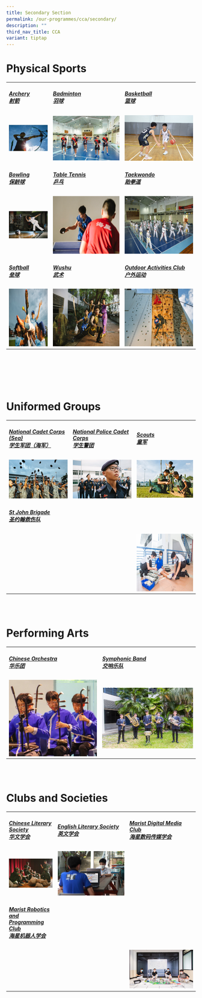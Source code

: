 ```yaml
---
title: Secondary Section
permalink: /our-programmes/cca/secondary/
description: ""
third_nav_title: CCA
variant: tiptap
---
```

<h1>Physical Sports</h1>
<table style="minWidth: 75px">
<colgroup>
<col>
<col>
<col>
</colgroup>
<tbody>
<tr>
<td rowspan="1" colspan="1">
<h5><a href="/programmes/secondary/cca/archery/" rel="noopener noreferrer nofollow" target="_blank">Archery<br>射箭</a></h5>
</td>
<td rowspan="1" colspan="1">
<h5><a href="/programmes/secondary/cca/badminton/" rel="noopener noreferrer nofollow" target="_blank">Badminton<br>羽球</a></h5>
</td>
<td rowspan="1" colspan="1">
<h5><a href="/programmes/secondary/cca/basketball/" rel="noopener noreferrer nofollow" target="_blank">Basketball<br>篮球</a></h5>
</td>
</tr>
<tr>
<td rowspan="1" colspan="1">
<div class="isomer-image-wrapper">
<img style="width: 100%" height="auto" width="100%" alt="archery" src="/images/archery_v1.png">
</div>
</td>
<td rowspan="1" colspan="1">
<div class="isomer-image-wrapper">
<img style="max-width: 100%; height: auto;" height="auto" width="100%" src="/images/badminton.jpeg">
</div>
</td>
<td rowspan="1" colspan="1">
<div class="isomer-image-wrapper">
<img style="width: 100%" height="auto" width="100%" alt="" src="/images/CCA/Secondary/Bball_2025.jpg">
</div>
</td>
</tr>
<tr>
<td rowspan="1" colspan="1">
<h5><a href="/programmes/secondary/cca/bowling/" rel="noopener noreferrer nofollow" target="_blank">Bowling<br>保龄球</a></h5>
</td>
<td rowspan="1" colspan="1">
<h5><a href="/programmes/secondary/cca/table-tennis/" rel="noopener noreferrer nofollow" target="_blank">Table Tennis<br>乒乓</a></h5>
</td>
<td rowspan="1" colspan="1">
<h5><a href="/programmes/secondary/cca/taekwondo/" rel="noopener noreferrer nofollow" target="_blank">Taekwondo<br>跆拳道</a></h5>
</td>
</tr>
<tr>
<td rowspan="1" colspan="1">
<div class="isomer-image-wrapper">
<img style="max-width: 100%; height: auto;" height="auto" width="100%" alt="bowling" src="/images/bowling.jpeg">
</div>
</td>
<td rowspan="1" colspan="1">
<div class="isomer-image-wrapper">
<img style="width: 100%" height="153" width="272" alt="table tennis" src="/images/tabletennis_v1.png">
</div>
</td>
<td rowspan="1" colspan="1">
<div class="isomer-image-wrapper">
<img style="width: 100%" height="153" width="272" alt="taekwondo" src="/images/taekwondo.jpeg">
</div>
</td>
</tr>
<tr>
<td rowspan="1" colspan="1">
<h5><a href="/programmes/secondary/cca/softball/" rel="noopener noreferrer nofollow" target="_blank">Softball<br>垒球</a></h5>
</td>
<td rowspan="1" colspan="1">
<h5><a href="/programmes/secondary/cca/wushu/" rel="noopener noreferrer nofollow" target="_blank">Wushu<br>武术</a></h5>
</td>
<td rowspan="1" colspan="1">
<h5><a href="/programmes/secondary/cca/outdoor-activities-club/" rel="noopener noreferrer nofollow" target="_blank">Outdoor Activities Club<br>户外运动</a></h5>
</td>
</tr>
<tr>
<td rowspan="1" colspan="1">
<div class="isomer-image-wrapper">
<img style="width: 100%" height="153" width="272" alt="softball" src="/images/softball_v1.png">
</div>
</td>
<td rowspan="1" colspan="1">
<div class="isomer-image-wrapper">
<img style="width: 100%" height="153" width="272" alt="wushu" src="/images/wushu%20.jpeg">
</div>
</td>
<td rowspan="1" colspan="1">
<div class="isomer-image-wrapper">
<img style="width: 100%" height="153" width="272" alt="outdoor activities club" src="/images/odac_v1.png">
</div>
</td>
</tr>
</tbody>
</table>
<p>
<br>
<br>
</p>
<p>
<br>
<br>
</p>
<h1>Uniformed Groups</h1>
<table style="minWidth: 75px">
<colgroup>
<col>
<col>
<col>
</colgroup>
<tbody>
<tr>
<td rowspan="1" colspan="1">
<h5><a href="/programmes/secondary/cca/national-cadet-corps-sea/" rel="noopener noreferrer nofollow" target="_blank">National Cadet Corps (Sea)<br>学生军团（海军）</a></h5>
</td>
<td rowspan="1" colspan="1">
<h5><a href="/programmes/secondary/cca/national-police-cadet-corps/" rel="noopener noreferrer nofollow" target="_blank">National Police Cadet Corps<br>学生警团</a></h5>
</td>
<td rowspan="1" colspan="1">
<h5><a href="/programmes/secondary/cca/singapore-scouts/" rel="noopener noreferrer nofollow" target="_blank">Scouts<br>童军</a></h5>
</td>
</tr>
<tr>
<td rowspan="1" colspan="1">
<div class="isomer-image-wrapper">
<img style="width: 100%" height="auto" width="100%" alt="NCC" src="/images/ncc_v1.png">
</div>
</td>
<td rowspan="1" colspan="1">
<div class="isomer-image-wrapper">
<img style="max-width: 100%; height: auto;" height="auto" width="100%" alt="NPCC" src="/images/npcc-parade_v1.png">
</div>
</td>
<td rowspan="1" colspan="1">
<div class="isomer-image-wrapper">
<img style="max-width: 100%; height: auto;" height="auto" width="100%" src="/images/scout_v1.png">
</div>
</td>
</tr>
<tr>
<td rowspan="1" colspan="1">
<h5><a href="/programmes/secondary/cca/st-john-brigade/" rel="noopener noreferrer nofollow" target="_blank">St John Brigade<br>圣约翰救伤队</a></h5>
</td>
<td rowspan="1" colspan="1">
<p></p>
</td>
<td rowspan="1" colspan="1">
<p></p>
</td>
</tr>
<tr>
<td rowspan="1" colspan="1">
<p></p>
</td>
<td rowspan="1" colspan="1">
<p></p>
</td>
<td rowspan="1" colspan="1">
<div class="isomer-image-wrapper">
<img style="width: 100%" height="153" width="272" alt="st john brigade" src="/images/st%20john%20brigade.jpeg">
</div>
</td>
</tr>
</tbody>
</table>
<p>
<br>
<br>
</p>
<h1>Performing Arts</h1>
<table style="minWidth: 50px">
<colgroup>
<col>
<col>
</colgroup>
<tbody>
<tr>
<td rowspan="1" colspan="1">
<h5><a href="/programmes/secondary/cca/chinese-orchestra/" rel="noopener noreferrer nofollow" target="_blank">Chinese Orchestra<br>华乐团</a></h5>
</td>
<td rowspan="1" colspan="1">
<h5><a href="/programmes/secondary/cca/symphonic-band/" rel="noopener noreferrer nofollow" target="_blank">Symphonic Band<br>交响乐队</a></h5>
</td>
</tr>
<tr>
<td rowspan="1" colspan="1">
<div class="isomer-image-wrapper">
<img style="width: 100%" height="auto" width="100%" alt="" src="/images/CCA/Secondary/Chinese_Orchestra.jpg">
</div>
</td>
<td rowspan="1" colspan="1">
<div class="isomer-image-wrapper">
<img style="max-width: 100%; height: auto;" height="auto" width="100%" alt="symphonic band" src="/images/symphonic%20band.jpeg">
</div>
</td>
</tr>
</tbody>
</table>
<p>
<br>
<br>
</p>
<h1>Clubs and Societies</h1>
<table style="minWidth: 75px">
<colgroup>
<col>
<col>
<col>
</colgroup>
<tbody>
<tr>
<td rowspan="1" colspan="1">
<h5><a href="/programmes/secondary/cca/chinese-literary-society/" rel="noopener noreferrer nofollow" target="_blank">Chinese Literary Society<br>华文学会</a></h5>
</td>
<td rowspan="1" colspan="1">
<h5><a href="/programmes/secondary/cca/english-literary-society/" rel="noopener noreferrer nofollow" target="_blank">English Literary Society<br>英文学会</a></h5>
</td>
<td rowspan="1" colspan="1">
<h5><a href="/programmes/secondary/cca/marist-digital-media-club/" rel="noopener noreferrer nofollow" target="_blank">Marist Digital Media Club<br>海星数码传媒学会</a></h5>
</td>
</tr>
<tr>
<td rowspan="1" colspan="1">
<div class="isomer-image-wrapper">
<img style="width: 100%" height="auto" width="100%" alt="chinese literary society" src="/images/cldds%20.jpeg">
</div>
</td>
<td rowspan="1" colspan="1">
<div class="isomer-image-wrapper">
<img style="max-width: 100%; height: auto;" height="auto" width="100%" alt="english literary society" src="/images/els2%20%20.jpeg">
</div>
</td>
<td rowspan="1" colspan="1">
<div class="isomer-image-wrapper">
<img style="width: 100%" height="auto" width="100%" alt="" src="/images/CCA/Secondary/MDMC.jpg">
</div>
</td>
</tr>
<tr>
<td rowspan="1" colspan="1">
<h5><a href="/programmes/secondary/cca/marist-robotics-and-programming-club/" rel="noopener noreferrer nofollow" target="_blank">Marist Robotics and Programming Club<br>海星机器人学会</a></h5>
</td>
<td rowspan="1" colspan="1">
<p></p>
</td>
<td rowspan="1" colspan="1">
<p></p>
</td>
</tr>
<tr>
<td rowspan="1" colspan="1">
<p></p>
</td>
<td rowspan="1" colspan="1">
<p></p>
</td>
<td rowspan="1" colspan="1">
<div class="isomer-image-wrapper">
<img style="width: 100%" height="auto" width="100%" alt="math society" src="/images/robotics_v2.jpeg">
</div>
</td>
</tr>
</tbody>
</table>
<p></p>